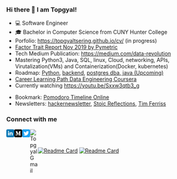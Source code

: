### Hi there 👋  I am Topgyal!
- 💻 Software Engineer
- :mortar_board: Bachelor in Computer Science from CUNY Hunter College
- Porfolio: https://topgyaltsering.github.io/cv/  (in progress)
- [Factor Trait Report Nov 2019 by Pymetric](https://drive.google.com/file/d/1gvIN8Fktjs65B1JTZnVe9k1lmlsS2Pz1/view?usp=sharing)
- Tech Medium Publication: https://medium.com/data-revolution  
- Mastering Python3, Java, SQL, linux, Cloud, networking, APIs, Virutalization(VMs) and Containerization(Docker, kubernetes) 
- Roadmap: [Python](https://roadmap.sh/python), [backend](https://roadmap.sh/backend), [postgres dba](https://roadmap.sh/postgresql-dba),[ java (Upcoming)](https://roadmap.sh/java)
- [Career Learning Path Data Engineering Coursera](https://www.coursera.org/learning-paths/data-engineering)
- Currently watching https://youtu.be/Sxxw3qtb3_g

<!-- - 🔭 I’m currently working on ... -->
<!-- - 🌱 I’m currently learning Hadoop( Common, MapReduce, HDFS, YARN), Kafka -->
<!-- - 👯 I’m looking to collaborate on ____ -->

<!-- - Apps on my macos:
  -  VS Code, PyCharm, Docker Desktop, iTerm, VirtualBox
  -   Take a Break, stoic -->
- Bookmark: [Pomodoro Timeline Online](https://pomofocus.io)
- Newsletters: [hackernewsletter](https://hackernewsletter.com/), [Stoic Reflections](https://stoicreflections.com/), [Tim Ferriss](https://tim.blog/)

### Connect with me

<a href="https://www.linkedin.com/in/topgyaltsering/">
  <img align="left" alt="Topgyal Linkedin" width="21px" src="https://raw.githubusercontent.com/edent/SuperTinyIcons/099dc12b59179d07d534069bc8551718f786d91a/images/svg/linkedin.svg" />
</a>

<a href="https://topgyaltsering.medium.com">
  <img align="left" alt="Topgyal Tsering Medium" width="21px" src="https://raw.githubusercontent.com/edent/SuperTinyIcons/099dc12b59179d07d534069bc8551718f786d91a/images/svg/medium.svg" />
</a>
<a href="https://twitter.com/tseringtopke">
  <img align="left" alt="Topgyal Twitter" width="21px" src="https://raw.githubusercontent.com/edent/SuperTinyIcons/099dc12b59179d07d534069bc8551718f786d91a/images/svg/twitter.svg" />
</a>
<a href="https://mail.google.com/mail/u/topgyaltsering3@gmail.com">
  <img align="left" alt="Topgyal Gmail" width="21px" src="https://camo.githubusercontent.com/4a3dd8d10a27c272fd04b2ce8ed1a130606f95ea6a76b5e19ce8b642faa18c27/68747470733a2f2f6564656e742e6769746875622e696f2f537570657254696e7949636f6e732f696d616765732f7376672f676d61696c2e737667" />
</a>
</br>
</br>

[![Readme Card](https://github-readme-stats.vercel.app/api/pin/?username=topgyaltsering&repo=TravelDiary)](https://github.com/topgyaltsering/TravelDiary)
[![Readme Card](https://github-readme-stats.vercel.app/api/pin/?username=topgyaltsering&repo=todo_web_app)](https://github.com/topgyaltsering/todo_web_app)

<!-- ![Topgyal Tsering Github Stats](https://github-readme-stats.vercel.app/api?username=topgyaltsering&count_private=true&show_icons=true&title_color=fff&icon_color=79ff97&text_color=9f9f9f&bg_color=151515) -->




<!-- - 🤔 I’m looking for help with 
- 💬 Ask me about ...
- 📫 How to reach me: ...
- 😄 Pronouns: ...
- ⚡ Fun fact: ... -->
